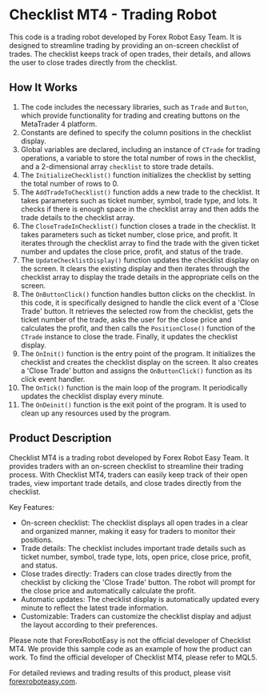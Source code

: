 # Checklist MT4 - Trading Robot

This code is a trading robot developed by Forex Robot Easy Team. It is designed to streamline trading by providing an on-screen checklist of trades. The checklist keeps track of open trades, their details, and allows the user to close trades directly from the checklist.

## How It Works
1. The code includes the necessary libraries, such as `Trade` and `Button`, which provide functionality for trading and creating buttons on the MetaTrader 4 platform.
2. Constants are defined to specify the column positions in the checklist display.
3. Global variables are declared, including an instance of `CTrade` for trading operations, a variable to store the total number of rows in the checklist, and a 2-dimensional array `checklist` to store trade details.
4. The `InitializeChecklist()` function initializes the checklist by setting the total number of rows to 0.
5. The `AddTradeToChecklist()` function adds a new trade to the checklist. It takes parameters such as ticket number, symbol, trade type, and lots. It checks if there is enough space in the checklist array and then adds the trade details to the checklist array.
6. The `CloseTradeInChecklist()` function closes a trade in the checklist. It takes parameters such as ticket number, close price, and profit. It iterates through the checklist array to find the trade with the given ticket number and updates the close price, profit, and status of the trade.
7. The `UpdateChecklistDisplay()` function updates the checklist display on the screen. It clears the existing display and then iterates through the checklist array to display the trade details in the appropriate cells on the screen.
8. The `OnButtonClick()` function handles button clicks on the checklist. In this code, it is specifically designed to handle the click event of a 'Close Trade' button. It retrieves the selected row from the checklist, gets the ticket number of the trade, asks the user for the close price and calculates the profit, and then calls the `PositionClose()` function of the `CTrade` instance to close the trade. Finally, it updates the checklist display.
9. The `OnInit()` function is the entry point of the program. It initializes the checklist and creates the checklist display on the screen. It also creates a 'Close Trade' button and assigns the `OnButtonClick()` function as its click event handler.
10. The `OnTick()` function is the main loop of the program. It periodically updates the checklist display every minute.
11. The `OnDeinit()` function is the exit point of the program. It is used to clean up any resources used by the program.

## Product Description

Checklist MT4 is a trading robot developed by Forex Robot Easy Team. It provides traders with an on-screen checklist to streamline their trading process. With Checklist MT4, traders can easily keep track of their open trades, view important trade details, and close trades directly from the checklist.

Key Features:
- On-screen checklist: The checklist displays all open trades in a clear and organized manner, making it easy for traders to monitor their positions.
- Trade details: The checklist includes important trade details such as ticket number, symbol, trade type, lots, open price, close price, profit, and status.
- Close trades directly: Traders can close trades directly from the checklist by clicking the 'Close Trade' button. The robot will prompt for the close price and automatically calculate the profit.
- Automatic updates: The checklist display is automatically updated every minute to reflect the latest trade information.
- Customizable: Traders can customize the checklist display and adjust the layout according to their preferences.

Please note that ForexRobotEasy is not the official developer of Checklist MT4. We provide this sample code as an example of how the product can work. To find the official developer of Checklist MT4, please refer to MQL5.

For detailed reviews and trading results of this product, please visit [forexroboteasy.com](https://forexroboteasy.com/forex-robot-review/checklist-mt4-review-streamline-trading-with-on-screen-checklist/).
